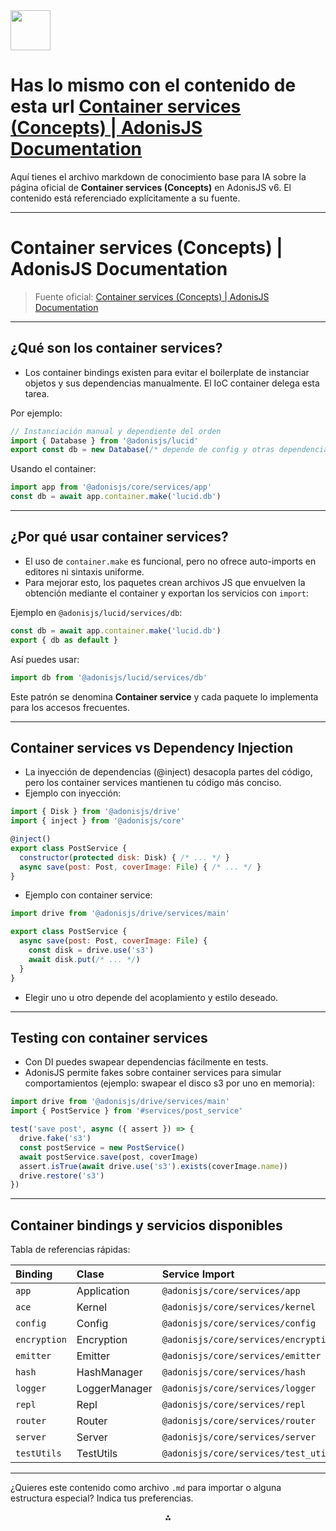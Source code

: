 <img src="https://r2cdn.perplexity.ai/pplx-full-logo-primary-dark%402x.png" style="height:64px;margin-right:32px"/>

# Has lo mismo con el contenido de esta url [Container services (Concepts) | AdonisJS Documentation](https://docs.adonisjs.com/guides/concepts/container-services)

Aquí tienes el archivo markdown de conocimiento base para IA sobre la página oficial de **Container services (Concepts)** en AdonisJS v6. El contenido está referenciado explícitamente a su fuente.

***

# Container services (Concepts) | AdonisJS Documentation

> Fuente oficial: [Container services (Concepts) | AdonisJS Documentation](https://docs.adonisjs.com/guides/concepts/container-services)

***

## ¿Qué son los container services?

- Los container bindings existen para evitar el boilerplate de instanciar objetos y sus dependencias manualmente. El IoC container delega esta tarea.

Por ejemplo:

```js
// Instanciación manual y dependiente del orden
import { Database } from '@adonisjs/lucid'
export const db = new Database(/* depende de config y otras dependencias */)
```

Usando el container:

```js
import app from '@adonisjs/core/services/app'
const db = await app.container.make('lucid.db')
```


***

## ¿Por qué usar container services?

- El uso de `container.make` es funcional, pero no ofrece auto-imports en editores ni sintaxis uniforme.
- Para mejorar esto, los paquetes crean archivos JS que envuelven la obtención mediante el container y exportan los servicios con `import`:

Ejemplo en `@adonisjs/lucid/services/db`:

```js
const db = await app.container.make('lucid.db')
export { db as default }
```

Así puedes usar:

```js
import db from '@adonisjs/lucid/services/db'
```

Este patrón se denomina **Container service** y cada paquete lo implementa para los accesos frecuentes.

***

## Container services vs Dependency Injection

- La inyección de dependencias (@inject) desacopla partes del código, pero los container services mantienen tu código más conciso.
- Ejemplo con inyección:

```js
import { Disk } from '@adonisjs/drive'
import { inject } from '@adonisjs/core'

@inject()
export class PostService {
  constructor(protected disk: Disk) { /* ... */ }
  async save(post: Post, coverImage: File) { /* ... */ }
}
```

- Ejemplo con container service:

```js
import drive from '@adonisjs/drive/services/main'

export class PostService {
  async save(post: Post, coverImage: File) {
    const disk = drive.use('s3')
    await disk.put(/* ... */)
  }
}
```

- Elegir uno u otro depende del acoplamiento y estilo deseado.

***

## Testing con container services

- Con DI puedes swapear dependencias fácilmente en tests.
- AdonisJS permite fakes sobre container services para simular comportamientos (ejemplo: swapear el disco s3 por uno en memoria):

```js
import drive from '@adonisjs/drive/services/main'
import { PostService } from '#services/post_service'

test('save post', async ({ assert }) => {
  drive.fake('s3')
  const postService = new PostService()
  await postService.save(post, coverImage)
  assert.isTrue(await drive.use('s3').exists(coverImage.name))
  drive.restore('s3')
})
```


***

## Container bindings y servicios disponibles

Tabla de referencias rápidas:


| Binding | Clase | Service Import |
| :-- | :-- | :-- |
| `app` | Application | `@adonisjs/core/services/app` |
| `ace` | Kernel | `@adonisjs/core/services/kernel` |
| `config` | Config | `@adonisjs/core/services/config` |
| `encryption` | Encryption | `@adonisjs/core/services/encryption` |
| `emitter` | Emitter | `@adonisjs/core/services/emitter` |
| `hash` | HashManager | `@adonisjs/core/services/hash` |
| `logger` | LoggerManager | `@adonisjs/core/services/logger` |
| `repl` | Repl | `@adonisjs/core/services/repl` |
| `router` | Router | `@adonisjs/core/services/router` |
| `server` | Server | `@adonisjs/core/services/server` |
| `testUtils` | TestUtils | `@adonisjs/core/services/test_utils` |


***

¿Quieres este contenido como archivo `.md` para importar o alguna estructura especial? Indica tus preferencias.

<div style="text-align: center">⁂</div>

[^1]: https://docs.adonisjs.com/guides/concepts/container-services

